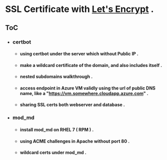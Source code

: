 # SSL Certificate with [Let's Encrypt](https://letsencrypt.org/) .

## ToC
* ### certbot
  * #### using certbot under the server which without Public IP .
  * #### make a wildcard certificate of the domain, and also includes itself .
  * #### nested subdomains walkthrough .
  * #### access endpoint in Azure VM validly using the url of public DNS name, like a "https://vm.somewhere.cloudapp.azure.com" .
  * #### sharing SSL certs both webserver and database .
* ### mod_md
  * #### install mod_md on RHEL 7 ( RPM ) .
  * #### using ACME challenges in Apache without port 80 .
  * #### wildcard certs under mod_md .
